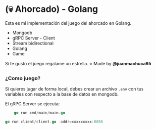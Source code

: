 # (💀 Ahorcado) - Golang 

Esta es mi implementación del juego del ahorcado en Golang.

* Mongodb
* gRPC Server - Client 
* Stream bidirectional 
* Golang
* Game

Si te gusto el juego regalame un estrella. ⭐
Made by <b>@juanmachuca95</b>

### ¿Como juego?
Si quieres jugar de forma local, debes crear un archivo ```.env``` con tus variables con respecto a la base de datos en mongodb.

El gRPC Server se ejecuta:
```go
    go run cmd/main/main.go
```

```go
go run client/client.go -addr=xxxxxxxxx:8080
```


